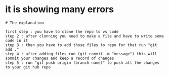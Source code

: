 # it is showing many errors 
    # The explanation

    first step : you have to clone the repo to vs code 
    step 2 : after clonning you need to make a file and have to write some code in it 
    step 3 : then you have to add those files to repo for that run "git add ."
    step 4 : after adding files run (git commit -m "message") this will sommit your changes and keep a record of changes 
    step 5 : run "git push origin (branch name)" to push all the changes to your git hub repo
    